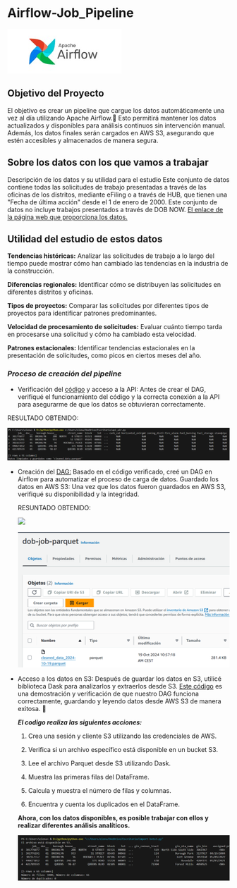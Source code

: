 # Airflow-Job_Pipeline

![](https://github.com/elena210910/Airflow-Job_Pipeline/blob/main/apache%20air.jpg)


## Objetivo del Proyecto
El objetivo es crear un pipeline que cargue los datos automáticamente una vez al día utilizando Apache Airflow.🚀 
Esto permitirá mantener los datos actualizados y disponibles para análisis continuos sin intervención manual.
Además, los datos finales serán cargados en AWS S3, asegurando que estén accesibles y almacenados de manera segura.


## Sobre los datos con los que vamos a trabajar

Descripción de los datos y su utilidad para el estudio
Este conjunto de datos contiene todas las solicitudes de trabajo presentadas a través de las oficinas de los distritos,
mediante eFiling o a través de HUB, que tienen una "Fecha de última acción" desde el 1 de enero de 2000. Este conjunto de datos no incluye trabajos presentados a través de DOB NOW.
[El enlace de la página web que proporciona los datos.](https://data.cityofnewyork.us/Housing-Development/DOB-Job-Application-Filings/ic3t-wcy2/about_data)

## Utilidad del estudio de estos datos

**Tendencias históricas:** Analizar las solicitudes de trabajo a lo largo del tiempo puede 
mostrar cómo han cambiado las tendencias en la industria de la construcción.

**Diferencias regionales:** Identificar cómo se distribuyen las solicitudes en diferentes distritos y oficinas.

**Tipos de proyectos:** Comparar las solicitudes por diferentes tipos de proyectos para identificar patrones predominantes.

**Velocidad de procesamiento de solicitudes:** Evaluar cuánto tiempo tarda en procesarse una solicitud y cómo ha cambiado esta velocidad.

**Patrones estacionales:** Identificar tendencias estacionales en la presentación de solicitudes, como picos en ciertos meses del año.



### ***Proceso de creación del pipeline***

- Verificación del [código](https://github.com/elena210910/Airflow-Job_Pipeline/blob/main/first_code_python) y acceso a la API: 
  Antes de crear el DAG, verifiqué el funcionamiento del código y la correcta conexión a la API
  para asegurarme de que los datos se obtuvieran correctamente.

RESULTADO OBTENIDO:

![](https://github.com/elena210910/Airflow-Job_Pipeline/blob/main/first_code.PNG)



- Creación del [DAG:](https://github.com/elena210910/Airflow-Job_Pipeline/blob/main/DAG_python) Basado en el código verificado, creé un DAG en Airflow para automatizar el proceso de carga 
  de datos.
  Guardado los datos en AWS S3: Una vez que los datos fueron guardados en AWS S3, verifiqué su disponibilidad y la integridad.


  
  RESUNTADO OBTENIDO:


  
  
  ![](https://github.com/user-attachments/assets/b9b02c38-67f6-40db-92b5-828767957273)




  ![](https://github.com/elena210910/Airflow-Job_Pipeline/blob/main/s3_dag.PNG)









  

  

  



- Acceso a los datos en S3: Después de guardar los datos en S3, utilicé biblioteca Dask para analizarlos y extraerlos desde S3.
  [Este código](https://github.com/elena210910/Airflow-Job_Pipeline/blob/main/result_code_python) es una demostración y verificación de que 
  nuestro DAG funciona correctamente, guardando y leyendo datos desde AWS S3 de manera exitosa. 🎯
  
   ***El codigo realiza las siguientes acciones:***

   1. Crea una sesión y cliente S3 utilizando las credenciales de AWS.

   2. Verifica si un archivo específico está disponible en un bucket S3.

   3. Lee el archivo Parquet desde S3 utilizando Dask.

   4. Muestra las primeras filas del DataFrame.

   5. Calcula y muestra el número de filas y columnas.

   6. Encuentra y cuenta los duplicados en el DataFrame.

  **Ahora, con los datos disponibles, es posible trabajar con ellos y realizar diferentes análisis analíticos.**

    ![](https://github.com/elena210910/Airflow-Job_Pipeline/blob/main/final_code.PNG)
  




